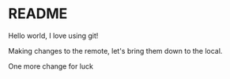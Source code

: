 # README #

Hello world, I love using git!

Making changes to the remote, let's bring them down to the local.

One more change for luck
